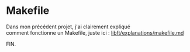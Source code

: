 # Makefile
Dans mon précédent projet, j'ai clairement expliqué  
comment fonctionne un Makefile, juste ici : [libft/explanations/makefile.md](https://github.com/CodingOnBush/libft/blob/main/explanations/makefile.md)  

FIN.
